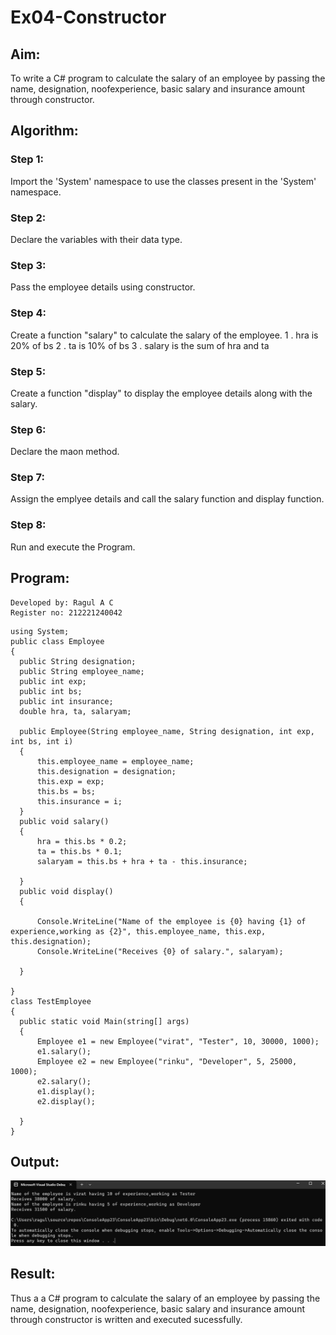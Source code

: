 # Ex04-Constructor
## Aim:
 To write a C# program to calculate the salary of an employee by passing the name, designation, noofexperience, basic salary and insurance amount through constructor.
 
 ## Algorithm:
### Step 1:
Import the 'System' namespace to use the classes present in the 'System' namespace.

### Step 2:
Declare the variables with their data type.

### Step 3:
Pass the employee details using constructor.

### Step 4:
Create a function "salary" to calculate the salary of the employee. 1 . hra is 20% of bs 2 . ta is 10% of bs 3 . salary is the sum of hra and ta

### Step 5:
Create a function "display" to display the employee details along with the salary.

### Step 6:
Declare the maon method.

### Step 7:
Assign the emplyee details and call the salary function and display function.

### Step 8:
Run and execute the Program.
 
 
 ## Program:
 ```
 Developed by: Ragul A C
 Register no: 212221240042
 ```
 ```
 using System;
public class Employee
{
   public String designation;
   public String employee_name;
   public int exp;
   public int bs;
   public int insurance;
   double hra, ta, salaryam;

   public Employee(String employee_name, String designation, int exp, int bs, int i)
   {
       this.employee_name = employee_name;
       this.designation = designation;
       this.exp = exp;
       this.bs = bs;
       this.insurance = i;
   }
   public void salary()
   {
       hra = this.bs * 0.2;
       ta = this.bs * 0.1;
       salaryam = this.bs + hra + ta - this.insurance;

   }
   public void display()
   {

       Console.WriteLine("Name of the employee is {0} having {1} of experience,working as {2}", this.employee_name, this.exp, this.designation);
       Console.WriteLine("Receives {0} of salary.", salaryam);

   }

}
class TestEmployee
{
   public static void Main(string[] args)
   {
       Employee e1 = new Employee("virat", "Tester", 10, 30000, 1000);
       e1.salary();
       Employee e2 = new Employee("rinku", "Developer", 5, 25000, 1000);
       e2.salary();
       e1.display();
       e2.display();

   }
}

 ```
 
 ## Output:
 ![exp4](img.png)
 
 ## Result:
Thus a a C# program to calculate the salary of an employee by passing the name, designation, noofexperience, basic salary and insurance amount through constructor is written and executed sucessfully.
